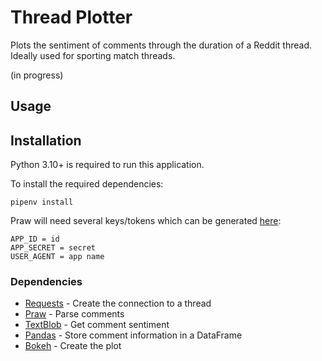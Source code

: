 # Thread Plotter

Plots the sentiment of comments through the duration of a Reddit thread. Ideally used for sporting match threads.

(in progress)

## Usage

<!-- TODO -->

## Installation

Python 3.10+ is required to run this application.

To install the required dependencies:

```shell script
pipenv install
```

Praw will need several keys/tokens which can be generated [here](https://ssl.reddit.com/prefs/apps/):

```env
APP_ID = id
APP_SECRET = secret
USER_AGENT = app name
```

### Dependencies

-   [Requests](https://docs.python-requests.org/en/latest/) - Create the connection to a thread
-   [Praw](https://github.com/praw-dev/praw) - Parse comments
-   [TextBlob](https://github.com/sloria/TextBlob) - Get comment sentiment
-   [Pandas](https://github.com/pandas-dev/pandas) - Store comment information in a DataFrame
-   [Bokeh](https://github.com/bokeh/bokeh) - Create the plot
